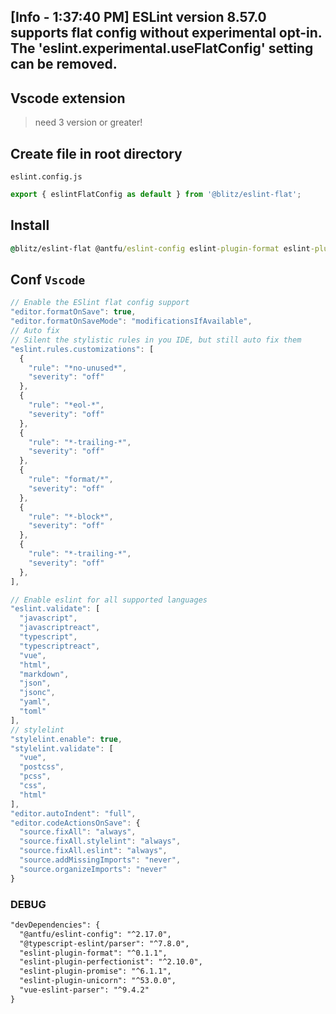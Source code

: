 ## [Info - 1:37:40 PM] ESLint version 8.57.0 supports flat config without experimental opt-in. The 'eslint.experimental.useFlatConfig' setting can be removed.

## Vscode extension
 
> need 3 version or greater!

## Create file in root directory

```
eslint.config.js
```

```js
export { eslintFlatConfig as default } from '@blitz/eslint-flat';
```

## Install

```cmd
@blitz/eslint-flat @antfu/eslint-config eslint-plugin-format eslint-plugin-perfectionist eslint-plugin-unicorn eslint-plugin-promise @typescript-eslint/parser vue-eslint-parser eslint -D
```

## Conf `Vscode`

```js
// Enable the ESlint flat config support
"editor.formatOnSave": true,
"editor.formatOnSaveMode": "modificationsIfAvailable",
// Auto fix
// Silent the stylistic rules in you IDE, but still auto fix them
"eslint.rules.customizations": [
  {
    "rule": "*no-unused*",
    "severity": "off"
  },
  {
    "rule": "*eol-*",
    "severity": "off"
  },
  {
    "rule": "*-trailing-*",
    "severity": "off"
  },
  {
    "rule": "format/*",
    "severity": "off"
  },
  {
    "rule": "*-block*",
    "severity": "off"
  },
  {
    "rule": "*-trailing-*",
    "severity": "off"
  },
],

// Enable eslint for all supported languages
"eslint.validate": [
  "javascript",
  "javascriptreact",
  "typescript",
  "typescriptreact",
  "vue",
  "html",
  "markdown",
  "json",
  "jsonc",
  "yaml",
  "toml"
],
// stylelint
"stylelint.enable": true,
"stylelint.validate": [
  "vue",
  "postcss",
  "pcss",
  "css",
  "html"
],
"editor.autoIndent": "full",
"editor.codeActionsOnSave": {
  "source.fixAll": "always",
  "source.fixAll.stylelint": "always",
  "source.fixAll.eslint": "always",
  "source.addMissingImports": "never",
  "source.organizeImports": "never"
}
```

### DEBUG

```txt
"devDependencies": {
  "@antfu/eslint-config": "^2.17.0",
  "@typescript-eslint/parser": "^7.8.0",
  "eslint-plugin-format": "^0.1.1",
  "eslint-plugin-perfectionist": "^2.10.0",
  "eslint-plugin-promise": "^6.1.1",
  "eslint-plugin-unicorn": "^53.0.0",
  "vue-eslint-parser": "^9.4.2"
}
```